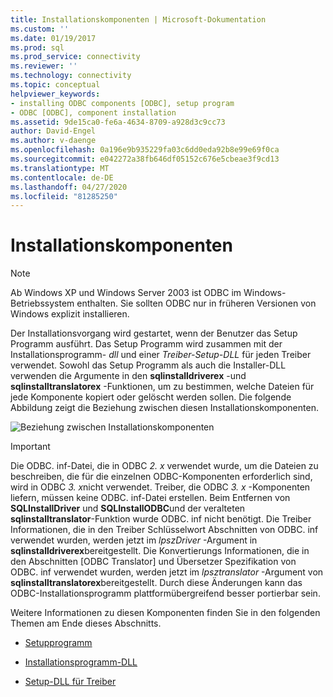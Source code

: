 ```yaml
---
title: Installationskomponenten | Microsoft-Dokumentation
ms.custom: ''
ms.date: 01/19/2017
ms.prod: sql
ms.prod_service: connectivity
ms.reviewer: ''
ms.technology: connectivity
ms.topic: conceptual
helpviewer_keywords:
- installing ODBC components [ODBC], setup program
- ODBC [ODBC], component installation
ms.assetid: 9de15ca0-fe6a-4634-8709-a928d3c9cc73
author: David-Engel
ms.author: v-daenge
ms.openlocfilehash: 0a196e9b935229fa03c6dd0eda92b8e99e69f0ca
ms.sourcegitcommit: e042272a38fb646df05152c676e5cbeae3f9cd13
ms.translationtype: MT
ms.contentlocale: de-DE
ms.lasthandoff: 04/27/2020
ms.locfileid: "81285250"
---
```

# <a name="installation-components"></a>Installationskomponenten
> [!NOTE]  
>  Ab Windows XP und Windows Server 2003 ist ODBC im Windows-Betriebssystem enthalten. Sie sollten ODBC nur in früheren Versionen von Windows explizit installieren.  
  
 Der Installationsvorgang wird gestartet, wenn der Benutzer das Setup Programm ausführt. Das Setup Programm wird zusammen mit der Installationsprogramm- *dll* und einer *Treiber-Setup-DLL* für jeden Treiber verwendet. Sowohl das Setup Programm als auch die Installer-DLL verwenden die Argumente in den **sqlinstalldriverex** -und **sqlinstalltranslatorex** -Funktionen, um zu bestimmen, welche Dateien für jede Komponente kopiert oder gelöscht werden sollen. Die folgende Abbildung zeigt die Beziehung zwischen diesen Installationskomponenten.  
  
 ![Beziehung zwischen Installationskomponenten](../../../odbc/reference/install/media/pr29.gif "pr29")  
  
> [!IMPORTANT]
>  Die ODBC. inf-Datei, die in ODBC *2. x* verwendet wurde, um die Dateien zu beschreiben, die für die einzelnen ODBC-Komponenten erforderlich sind, wird in ODBC *3. x*nicht verwendet. Treiber, die ODBC *3. x* -Komponenten liefern, müssen keine ODBC. inf-Datei erstellen. Beim Entfernen von **SQLInstallDriver** und **SQLInstallODBC**und der veralteten **sqlinstalltranslator**-Funktion wurde ODBC. inf nicht benötigt. Die Treiber Informationen, die in den Treiber Schlüsselwort Abschnitten von ODBC. inf verwendet wurden, werden jetzt im *lpszDriver* -Argument in **sqlinstalldriverex**bereitgestellt. Die Konvertierungs Informationen, die in den Abschnitten [ODBC Translator] und Übersetzer Spezifikation von ODBC. inf verwendet wurden, werden jetzt im *lpsztranslator* -Argument von **sqlinstalltranslatorex**bereitgestellt. Durch diese Änderungen kann das ODBC-Installationsprogramm plattformübergreifend besser portierbar sein.  
  
 Weitere Informationen zu diesen Komponenten finden Sie in den folgenden Themen am Ende dieses Abschnitts.  
  
-   [Setupprogramm](../../../odbc/reference/install/setup-program.md)  
  
-   [Installationsprogramm-DLL](../../../odbc/reference/install/installer-dll.md)  
  
-   [Setup-DLL für Treiber](../../../odbc/reference/install/driver-setup-dll.md)

